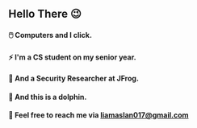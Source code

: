 ## Hello There 😉
#### 🖱️ Computers and I click.
#### ⚡ I'm a CS student on my senior year.
#### 🐸 And a Security Researcher at JFrog.
#### 🐬 And this is a dolphin.
#### 📧 Feel free to reach me via liamaslan017@gmail.com

<!--
**LiamAs05/LiamAs05** is a ✨ _special_ ✨ repository because its `README.md` (this file) appears on your GitHub profile.
Here are some ideas to get you started:
-  I’m currently working on ...
- 👯 I’m looking to collaborate on ...
- 🤔 I’m looking for help with ...
- 💬 Ask me about ...
- 😄 Pronouns: ...
-  Fun fact: ...
-->
